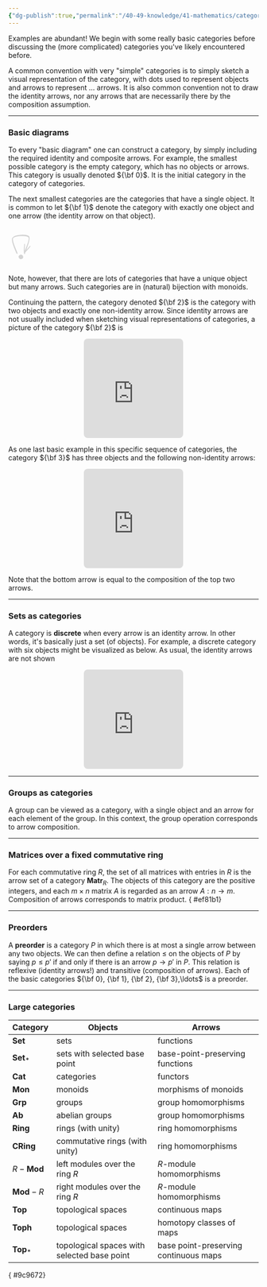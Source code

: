 ```yaml
---
{"dg-publish":true,"permalink":"/40-49-knowledge/41-mathematics/category-theory/basic-structures/examples-of-categories/","tags":["category_theory"],"updated":"2024-04-12T07:47:31-07:00"}
---
```


Examples are abundant! We begin with some really basic categories before discussing the (more complicated) categories you've likely encountered before.

A common convention with very "simple" categories is to simply sketch a visual representation of the category, with dots used to represent objects and arrows to represent ... arrows. It is also common convention not to draw the identity arrows, nor any arrows that are necessarily there by the composition assumption.

---
### Basic diagrams

To every "basic diagram" one can construct a category, by simply including the required identity and composite arrows. For example, the smallest possible category is the empty category, which has no objects or arrows. This category is usually denoted ${\bf 0}$. It is the initial category in the category of categories.

The next smallest categories are the categories that have a single object. It is common to let ${\bf 1}$ denote the category with exactly one object and one arrow (the identity arrow on that object).

<svg xmlns="http://www.w3.org/2000/svg" version="1.1" viewBox="0 0 63.781699214573635 80.68342604232868" width="50" height="80.68342604232868" filter="invert(93%) hue-rotate(180deg)" class="excalidraw-svg">  <!-- svg-source:excalidraw -->    <defs>    <style class="style-fonts">      @font-face {        font-family: "Virgil";        src: url("https://excalidraw.com/Virgil.woff2");      }      @font-face {        font-family: "Cascadia";        src: url("https://excalidraw.com/Cascadia.woff2");      }      @font-face {        font-family: "Assistant";        src: url("https://excalidraw.com/Assistant-Regular.woff2");      }    </style>      </defs>  <g stroke-linecap="round" transform="translate(27.64353771693611 61.367019792328676) rotate(0 4.658203125 4.658203125)"><path d="M3.89 0.36 C4.83 0.16, 6.17 0, 7.06 0.47 C7.96 0.95, 8.91 2.22, 9.25 3.21 C9.6 4.2, 9.6 5.44, 9.14 6.4 C8.68 7.35, 7.39 8.44, 6.47 8.96 C5.56 9.48, 4.53 9.82, 3.63 9.52 C2.73 9.23, 1.64 8.08, 1.07 7.18 C0.5 6.29, 0.14 5.08, 0.22 4.14 C0.29 3.2, 0.79 2.22, 1.5 1.55 C2.2 0.88, 4.04 0.31, 4.45 0.12 C4.85 -0.07, 3.96 0.3, 3.95 0.4 M5.36 -0.13 C6.27 -0.02, 7.33 0.96, 7.93 1.68 C8.53 2.4, 8.85 3.31, 8.96 4.19 C9.08 5.08, 9.05 6.25, 8.62 6.99 C8.19 7.74, 7.28 8.35, 6.36 8.67 C5.44 8.98, 4.07 9.21, 3.11 8.86 C2.14 8.52, 1.11 7.48, 0.57 6.61 C0.04 5.74, -0.34 4.6, -0.09 3.64 C0.16 2.68, 1.21 1.46, 2.06 0.83 C2.92 0.21, 4.51 -0.05, 5.05 -0.11 C5.58 -0.17, 5.31 0.35, 5.28 0.47" stroke="none" stroke-width="0" fill="#1e1e1e"/><path d="M5.46 0.28 C6.37 0.37, 7.46 0.71, 8.12 1.42 C8.78 2.14, 9.32 3.56, 9.42 4.58 C9.53 5.59, 9.32 6.72, 8.73 7.5 C8.14 8.28, 6.9 9.05, 5.87 9.25 C4.84 9.46, 3.48 9.16, 2.58 8.74 C1.68 8.32, 0.9 7.58, 0.47 6.72 C0.03 5.86, -0.36 4.63, -0.04 3.59 C0.28 2.55, 1.56 1.11, 2.38 0.48 C3.21 -0.15, 4.44 -0.16, 4.92 -0.22 C5.39 -0.27, 5.17 0.06, 5.24 0.17 M5.17 0.06 C6.17 0.04, 7.49 0.87, 8.2 1.59 C8.91 2.31, 9.41 3.4, 9.45 4.38 C9.49 5.36, 9.04 6.71, 8.44 7.47 C7.85 8.23, 6.81 8.68, 5.89 8.93 C4.98 9.18, 3.86 9.25, 2.96 8.97 C2.06 8.69, 1.03 8.2, 0.5 7.23 C-0.03 6.26, -0.44 4.13, -0.23 3.14 C-0.02 2.16, 0.97 1.79, 1.75 1.32 C2.53 0.84, 3.87 0.4, 4.44 0.27 C5 0.14, 5.08 0.58, 5.15 0.55" stroke="#1e1e1e" stroke-width="2" fill="none"/></g><g stroke-linecap="round"><g transform="translate(22.930259372144775 56.640457292328676) rotate(0 8.6189758991435 -20.912109375)"><path d="M-0.09 0.45 C-1.89 -6.07, -16.18 -32.74, -11.2 -39.91 C-6.21 -47.07, 24.86 -49.4, 29.83 -42.53 C34.8 -35.66, 20.16 -5.93, 18.62 1.29 M-1.59 -0.35 C-3.46 -6.71, -16.92 -32.17, -11.76 -38.97 C-6.59 -45.77, 24.4 -47.5, 29.4 -41.17 C34.41 -34.84, 19.91 -8.07, 18.27 -1" stroke="#1e1e1e" stroke-width="2" fill="none"/></g><g transform="translate(22.930259372144775 56.640457292328676) rotate(0 8.6189758991435 -20.912109375)"><path d="M18.67 -23.21 C19.18 -16, 16.39 -10.17, 18.27 -1 M18.67 -23.21 C19.04 -16.36, 17.31 -9.93, 18.27 -1" stroke="#1e1e1e" stroke-width="2" fill="none"/></g><g transform="translate(22.930259372144775 56.640457292328676) rotate(0 8.6189758991435 -20.912109375)"><path d="M32.85 -17.76 C29.58 -12.03, 22.98 -7.66, 18.27 -1 M32.85 -17.76 C28.92 -12.53, 22.83 -7.77, 18.27 -1" stroke="#1e1e1e" stroke-width="2" fill="none"/></g></g><mask/></svg>


Note, however, that there are lots of categories that have a unique object but many arrows. Such categories are in (natural) bijection with monoids.

Continuing the pattern, the category denoted ${\bf 2}$ is the category with two objects and exactly one non-identity arrow. Since identity arrows are not usually included when sketching visual representations of categories, a picture of the category ${\bf 2}$ is
<iframe class="quiver-embed" src="https://q.uiver.app/#q=WzAsMixbMCwwLCJcXGJ1bGxldCJdLFsxLDAsIlxcYnVsbGV0Il0sWzAsMV1d&embed" width="200" height="200" style="border-radius: 8px; border: none; display: block; margin: auto"></iframe>

As one last basic example in this specific sequence of categories, the category ${\bf 3}$ has three objects and the following non-identity arrows:
<iframe class="quiver-embed" src="https://q.uiver.app/#q=WzAsMyxbMCwxLCJcXGJ1bGxldCJdLFsxLDAsIlxcYnVsbGV0Il0sWzIsMSwiXFxidWxsZXQiXSxbMCwxXSxbMSwyXSxbMCwyXV0=&embed" width="200" height="200" style="border-radius: 8px; border: none; display: block; margin: auto"></iframe>

Note that the bottom arrow is equal to the composition of the top two arrows.

---
### Sets as categories

A category is **discrete** when every arrow is an identity arrow. In other words, it's basically just a set (of objects). For example, a discrete category with six objects might be visualized as below. As usual, the identity arrows are not shown
<iframe class="quiver-embed" src="https://q.uiver.app/#q=WzAsNixbMSwxLCJcXGJ1bGxldCJdLFszLDEsIlxcYnVsbGV0Il0sWzIsMCwiXFxidWxsZXQiXSxbMCwyLCJcXGJ1bGxldCJdLFsyLDIsIlxcYnVsbGV0Il0sWzQsMSwiXFxidWxsZXQiXV0=&embed" width="200" height="200" style="border-radius: 8px; border: none; display: block; margin: auto"></iframe> 

---
### Groups as categories

A group can be viewed as a category, with a single object and an arrow for each element of the group. In this context, the group operation corresponds to arrow composition.

---
### Matrices over a fixed commutative ring

For each commutative ring $R$, the set of all matrices with entries in $R$ is the arrow set of a category $\textbf{Matr}_R$. The objects of this category are the positive integers, and each $m\times n$ matrix $A$ is regarded as an arrow $A:n\to m$. Composition of arrows corresponds to matrix product.
{ #ef81b1}


---
### Preorders

A **preorder** is a category $P$ in which there is at most a single arrow between any two objects. We can then define a relation $\leq$ on the objects of $P$ by saying $p\leq p'$ if and only if there is an arrow $p\to p'$ in $P$. This relation is reflexive (identity arrows!) and transitive (composition of arrows). Each of the basic categories ${\bf 0}, {\bf 1}, {\bf 2}, {\bf 3},\ldots$ is a preorder.

---
### Large categories

| Category         | Objects                                     | Arrows                                |
| ---------------- | ------------------------------------------- | ------------------------------------- |
| $\textbf{Set}$   | sets                                        | functions                             |
| $\textbf{Set}_*$ | sets with selected base point               | base-point-preserving functions       |
| $\textbf{Cat}$   | categories                                  | functors                              |
| $\textbf{Mon}$   | monoids                                     | morphisms of monoids                  |
| $\textbf{Grp}$   | groups                                      | group homomorphisms                   |
| $\textbf{Ab}$    | abelian groups                              | group homomorphisms                   |
| $\textbf{Ring}$  | rings (with unity)                          | ring homomorphisms                    |
| $\textbf{CRing}$ | commutative rings (with unity)              | ring homomorphisms                    |
| $R-\textbf{Mod}$ | left modules over the ring $R$              | $R$-module homomorphisms              |
| $\textbf{Mod}-R$ | right modules over the ring $R$             | $R$-module homomorphisms              |
| $\textbf{Top}$   | topological spaces                          | continuous maps                       |
| $\textbf{Toph}$  | topological spaces                          | homotopy classes of maps              |
| $\textbf{Top}_*$ | topological spaces with selected base point | base point-preserving continuous maps |
{ #9c9672}


